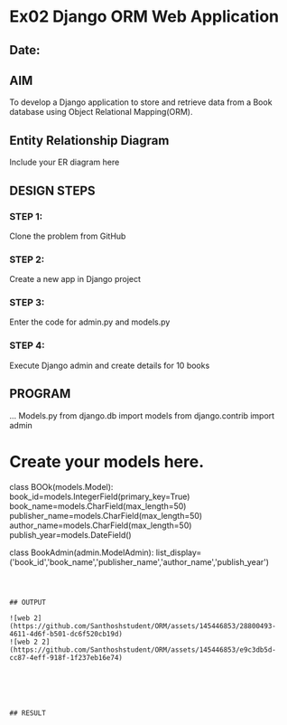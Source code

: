 # Ex02 Django ORM Web Application
## Date: 

## AIM
To develop a Django application to store and retrieve data from a Book database using Object Relational Mapping(ORM).

## Entity Relationship Diagram

Include your ER diagram here

## DESIGN STEPS

### STEP 1:
Clone the problem from GitHub

### STEP 2:
Create a new app in Django project

### STEP 3:
Enter the code for admin.py and models.py

### STEP 4:
Execute Django admin and create details for 10 books

## PROGRAM
...
Models.py
from django.db import models
from django.contrib import admin
# Create your models here.
class BOOk(models.Model):
    book_id=models.IntegerField(primary_key=True)
    book_name=models.CharField(max_length=50)
    publisher_name=models.CharField(max_length=50)
    author_name=models.CharField(max_length=50)
    publish_year=models.DateField()

class BookAdmin(admin.ModelAdmin):
    list_display=('book_id','book_name','publisher_name','author_name','publish_year')  
    
```



## OUTPUT

![web 2](https://github.com/Santhoshstudent/ORM/assets/145446853/28800493-4611-4d6f-b501-dc6f520cb19d)
![web 2 2](https://github.com/Santhoshstudent/ORM/assets/145446853/e9c3db5d-cc87-4eff-918f-1f237eb16e74)






## RESULT
